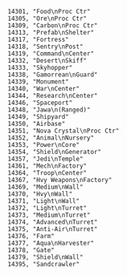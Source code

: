 ﻿```text
14301, "Food\nProc Ctr"
14305, "Ore\nProc Ctr"
14309, "Carbon\nProc Ctr"
14313, "Prefab\nShelter"
14317, "Fortress"
14318, "Sentry\nPost"
14319, "Command\nCenter"
14332, "Desert\nSkiff"
14333, "Skyhopper"
14338, "Gamorrean\nGuard"
14339, "Monument"
14340, "War\nCenter"
14344, "Research\nCenter"
14346, "Spaceport"
14348, "Jawa\n(Ranged)"
14349, "Shipyard"
14350, "Airbase"
14351, "Nova Crystal\nProc Ctr"
14352, "Animal\nNursery"
14353, "Power\nCore"
14354, "Shield\nGenerator"
14357, "Jedi\nTemple"
14361, "Mech\nFactory"
14364, "Troop\nCenter"
14367, "Hvy Weapons\nFactory"
14369, "Medium\nWall"
14370, "Hvy\nWall"
14371, "Light\nWall"
14372, "Light\nTurret"
14373, "Medium\nTurret"
14374, "Advanced\nTurret"
14375, "Anti-Air\nTurret"
14376, "Farm"
14377, "Aqua\nHarvester"
14378, "Gate"
14379, "Shield\nWall"
14395, "Sandcrawler"
```